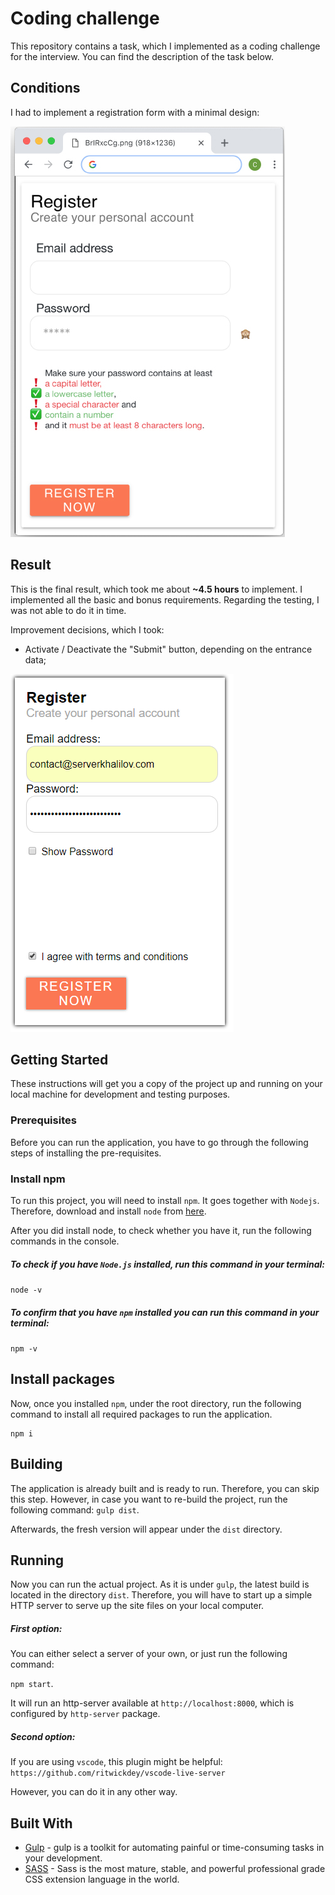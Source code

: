 # Coding challenge

This repository contains a task, which I implemented as a coding challenge for the interview. You can find the description of the task below.

## Conditions

I had to implement a registration form with a minimal design:

![Design of the form](conditions/Reqs.jpg)

## Result

This is the final result, which took me about **~4.5 hours** to implement. I implemented all the basic and bonus requirements. Regarding the testing, I was not able to do it in time.


Improvement decisions, which I took:

- Activate / Deactivate the "Submit" button, depending on the entrance data;

![Design of the form](conditions/result.PNG)

## Getting Started

These instructions will get you a copy of the project up and running on your local machine for development and testing purposes.

### Prerequisites

Before you can run the application, you have to go through the following steps of installing the pre-requisites.

### Install npm

To run this project, you will need to install `npm`. It goes together with `Nodejs`. Therefore, download and install `node` from [here](https://nodejs.org/en/).

After you did install node, to check whether you have it, run the following commands in the console.

##### To check if you have `Node.js` installed, run this command in your terminal:

`node -v`

##### To confirm that you have `npm` installed you can run this command in your terminal:

`npm -v`

## Install packages

Now, once you installed `npm`, under the root directory, run the following command to install all required packages to run the application.

```
npm i
```

## Building

The application is already built and is ready to run. Therefore, you can skip this step. However, in case you want to re-build the project, run the following command:
`gulp dist`.

Afterwards, the fresh version will appear under the `dist` directory.

## Running

Now you can run the actual project. As it is under `gulp`, the latest build is located in the directory `dist`. Therefore, you will have to start up a simple HTTP server to serve up the site files on your local computer.

##### First option:

You can either select a server of your own, or just run the following command:

`npm start`.

It will run an http-server available at `http://localhost:8000`, which is configured by `http-server` package.

##### Second option:

If you are using `vscode`, this plugin might be helpful:
`https://github.com/ritwickdey/vscode-live-server`

However, you can do it in any other way.

## Built With

- [Gulp](https://gulpjs.com/) - gulp is a toolkit for automating painful or time-consuming tasks in your development.
- [SASS](https://sass-lang.com/) - Sass is the most mature, stable, and powerful professional grade CSS extension language in the world.